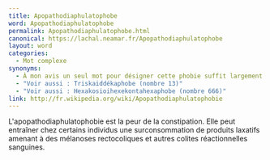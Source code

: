 ```yaml
---
title: Apopathodiaphulatophobe
word: Apopathodiaphulatophobe
permalink: Apopathodiaphulatophobe.html
canonical: https://lachal.neamar.fr/Apopathodiaphulatophobe
layout: word
categories:
  - Mot complexe
synonyms:
  - À mon avis un seul mot pour désigner cette phobie suffit largement ;)
  - "Voir aussi : Triskaiddékaphobe (nombre 13)"
  - "Voir aussi : Hexakosioihexekontahexaphobe (nombre 666)"
link: http://fr.wikipedia.org/wiki/Apopathodiaphulatophobie
---
```


L'apopathodiaphulatophobie est la peur de la constipation. Elle peut entraîner chez certains individus une surconsommation de produits laxatifs amenant à des mélanoses rectocoliques et autres colites réactionnelles sanguines.

